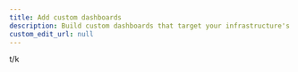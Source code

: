 ```yaml
---
title: Add custom dashboards
description: Build custom dashboards that target your infrastructure's unique needs and share them with your team for targeted visual anomaly detection or incident response.
custom_edit_url: null
---
```


t/k